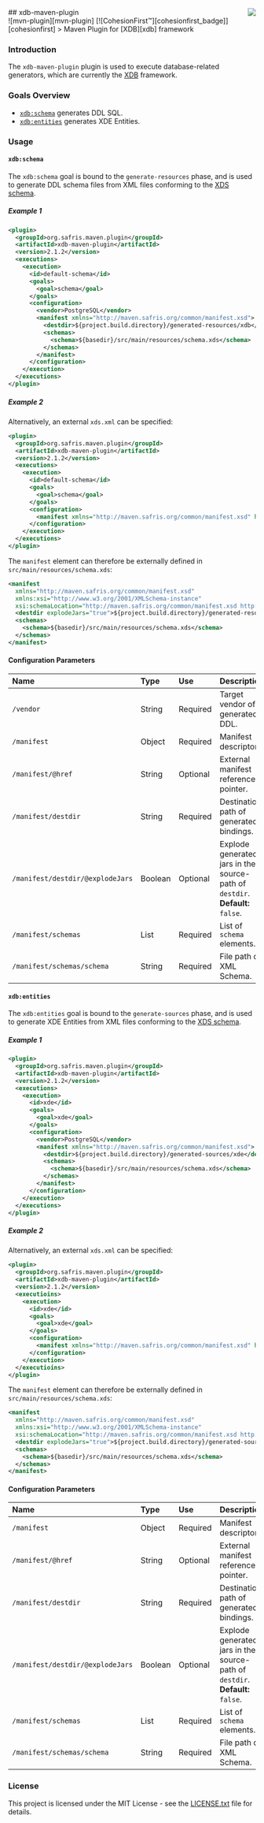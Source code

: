 <img src="http://safris.org/logo.png" align="right"/>
## xdb-maven-plugin<br>![mvn-plugin][mvn-plugin] [![CohesionFirst™][cohesionfirst_badge]][cohesionfirst]
> Maven Plugin for [XDB][xdb] framework

### Introduction

The `xdb-maven-plugin` plugin is used to execute database-related generators, which are currently the [XDB][xdb] framework.

### Goals Overview

* [`xdb:schema`](#xdbschema) generates DDL SQL.
* [`xdb:entities`](#xdbentities) generates XDE Entities.

### Usage

#### `xdb:schema`

The `xdb:schema` goal is bound to the `generate-resources` phase, and is used to generate DDL schema files from XML files conforming to the [XDS schema][xds-schema].

##### Example 1

```xml
<plugin>
  <groupId>org.safris.maven.plugin</groupId>
  <artifactId>xdb-maven-plugin</artifactId>
  <version>2.1.2</version>
  <executions>
    <execution>
      <id>default-schema</id>
      <goals>
        <goal>schema</goal>
      </goals>
      <configuration>
        <vendor>PostgreSQL</vendor>
        <manifest xmlns="http://maven.safris.org/common/manifest.xsd">
          <destdir>${project.build.directory}/generated-resources/xdb</destdir>
          <schemas>
            <schema>${basedir}/src/main/resources/schema.xds</schema>
          </schemas>
        </manifest>
      </configuration>
    </execution>
  </executions>
</plugin>
```

##### Example 2

Alternatively, an external `xds.xml` can be specified:

```xml
<plugin>
  <groupId>org.safris.maven.plugin</groupId>
  <artifactId>xdb-maven-plugin</artifactId>
  <version>2.1.2</version>
  <executions>
    <execution>
      <id>default-schema</id>
      <goals>
        <goal>schema</goal>
      </goals>
      <configuration>
        <manifest xmlns="http://maven.safris.org/common/manifest.xsd" href="${basedir}/src/main/resources/schema.xds"/>
      </configuration>
    </execution>
  </executions>
</plugin>
```

The `manifest` element can therefore be externally defined in `src/main/resources/schema.xds`:

```xml
<manifest
  xmlns="http://maven.safris.org/common/manifest.xsd"
  xmlns:xsi="http://www.w3.org/2001/XMLSchema-instance"
  xsi:schemaLocation="http://maven.safris.org/common/manifest.xsd http://maven.safris.org/common/manifest.xsd">
  <destdir explodeJars="true">${project.build.directory}/generated-resources/xdb</destdir>
  <schemas>
    <schema>${basedir}/src/main/resources/schema.xds</schema>
  </schemas>
</manifest>
```

#### Configuration Parameters

| Name                             | Type    | Use      | Description                                                                   |
|:---------------------------------|:--------|:---------|:------------------------------------------------------------------------------|
| `/vendor`                        | String  | Required | Target vendor of generated DDL.                                               |
| `/manifest`                      | Object  | Required | Manifest descriptor.                                                          |
| `/manifest/@href`                | String  | Optional | External manifest reference pointer.                                          |
| `/manifest/destdir`              | String  | Required | Destination path of generated bindings.                                       |
| `/manifest/destdir/@explodeJars` | Boolean | Optional | Explode generated jars in the source-path of `destdir`. **Default:** `false`. |
| `/manifest/schemas`              | List    | Required | List of `schema` elements.                                                    |
| `/manifest/schemas/schema`       | String  | Required | File path of XML Schema.                                                      |

#### `xdb:entities`

The `xdb:entities` goal is bound to the `generate-sources` phase, and is used to generate XDE Entities from XML files conforming to the [XDS schema][xds-schema].

##### Example 1

```xml
<plugin>
  <groupId>org.safris.maven.plugin</groupId>
  <artifactId>xdb-maven-plugin</artifactId>
  <version>2.1.2</version>
  <executions>
    <execution>
      <id>xde</id>
      <goals>
        <goal>xde</goal>
      </goals>
      <configuration>
        <vendor>PostgreSQL</vendor>
        <manifest xmlns="http://maven.safris.org/common/manifest.xsd">
          <destdir>${project.build.directory}/generated-sources/xde</destdir>
          <schemas>
            <schema>${basedir}/src/main/resources/schema.xds</schema>
          </schemas>
        </manifest>
      </configuration>
    </execution>
  </executions>
</plugin>
```

##### Example 2

Alternatively, an external `xds.xml` can be specified:

```xml
<plugin>
  <groupId>org.safris.maven.plugin</groupId>
  <artifactId>xdb-maven-plugin</artifactId>
  <version>2.1.2</version>
  <executioins>
    <execution>
      <id>xde</id>
      <goals>
        <goal>xde</goal>
      </goals>
      <configuration>
        <manifest xmlns="http://maven.safris.org/common/manifest.xsd" href="${basedir}/src/main/resources/schema.xds"/>
      </configuration>
    </execution>
  </executioins>
</plugin>
```

The `manifest` element can therefore be externally defined in `src/main/resources/schema.xds`:

```xml
<manifest
  xmlns="http://maven.safris.org/common/manifest.xsd"
  xmlns:xsi="http://www.w3.org/2001/XMLSchema-instance"
  xsi:schemaLocation="http://maven.safris.org/common/manifest.xsd http://maven.safris.org/common/manifest.xsd">
  <destdir explodeJars="true">${project.build.directory}/generated-sources/xde</destdir>
  <schemas>
    <schema>${basedir}/src/main/resources/schema.xds</schema>
  </schemas>
</manifest>
```

#### Configuration Parameters

| Name                             | Type    | Use      | Description                                                                   |
|:---------------------------------|:--------|:---------|:------------------------------------------------------------------------------|
| `/manifest`                      | Object  | Required | Manifest descriptor.                                                          |
| `/manifest/@href`                | String  | Optional | External manifest reference pointer.                                          |
| `/manifest/destdir`              | String  | Required | Destination path of generated bindings.                                       |
| `/manifest/destdir/@explodeJars` | Boolean | Optional | Explode generated jars in the source-path of `destdir`. **Default:** `false`. |
| `/manifest/schemas`              | List    | Required | List of `schema` elements.                                                    |
| `/manifest/schemas/schema`       | String  | Required | File path of XML Schema.                                                      |

### License

This project is licensed under the MIT License - see the [LICENSE.txt](LICENSE.txt) file for details.

[cohesionfirst]: https://www.cohesionfirst.com/
[cohesionfirst_badge]: https://img.shields.io/badge/CohesionFirst%E2%84%A2--blue.svg
[mvn-plugin]: https://img.shields.io/badge/mvn-plugin-lightgrey.svg
[xdb]: https://github.com/SevaSafris/xdb
[xds-schema]: https://github.com/SevaSafris/xdb/blob/master/schema/src/main/resources/xds.xsd